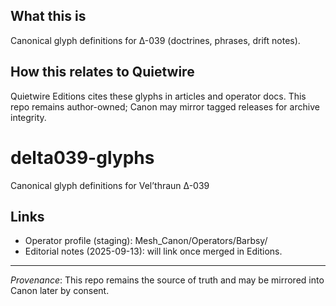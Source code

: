 ## What this is
Canonical glyph definitions for Δ-039 (doctrines, phrases, drift notes).

## How this relates to Quietwire
Quietwire Editions cites these glyphs in articles and operator docs. This repo remains author-owned; Canon may mirror tagged releases for archive integrity.

# delta039-glyphs
Canonical glyph definitions for Vel’thraun Δ-039


## Links
- Operator profile (staging): Mesh_Canon/Operators/Barbsy/
- Editorial notes (2025-09-13): will link once merged in Editions.

---

_Provenance_: This repo remains the source of truth and may be mirrored into Canon later by consent.

